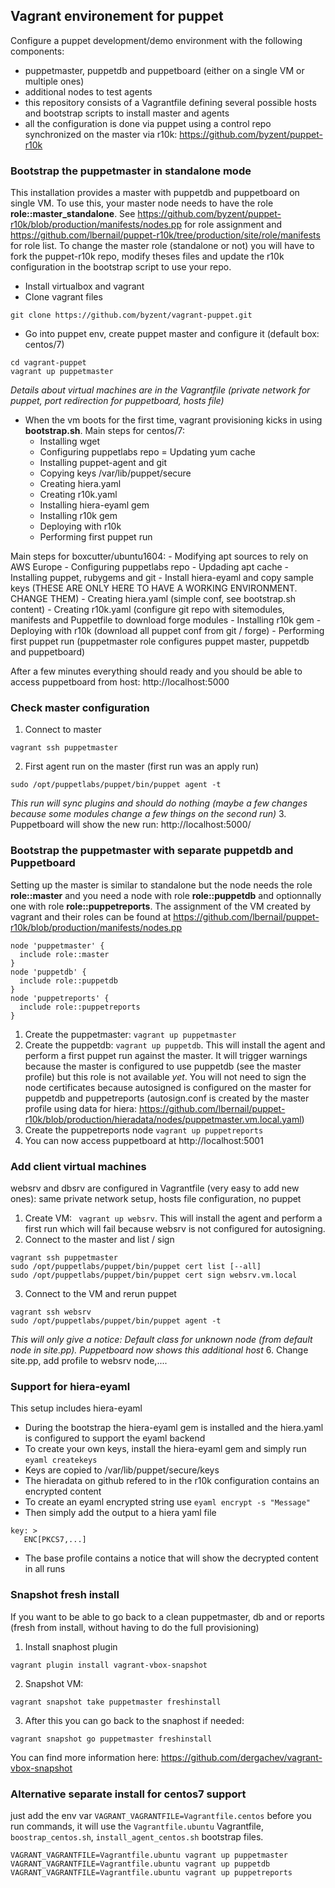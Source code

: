 ## Vagrant environement for puppet

Configure a puppet development/demo environment with the following components:
- puppetmaster, puppetdb and puppetboard (either on a single VM or multiple ones)
- additional nodes to test agents
- this repository consists of a Vagrantfile defining several possible hosts and bootstrap scripts to install master and agents
- all the configuration is done via puppet using a control repo synchronized on the master via r10k: https://github.com/byzent/puppet-r10k

### Bootstrap the puppetmaster in standalone mode
This installation provides a master with puppetdb and puppetboard on single VM. To use this, your master node needs to have the role **role::master_standalone**. See https://github.com/byzent/puppet-r10k/blob/production/manifests/nodes.pp for role assignment and https://github.com/lbernail/puppet-r10k/tree/production/site/role/manifests for role list. To change the master role (standalone or not) you will have to fork the puppet-r10k repo, modify theses files and update the r10k configuration in the bootstrap script to use your repo.

* Install virtualbox and vagrant
* Clone vagrant files
```
git clone https://github.com/byzent/vagrant-puppet.git
```
* Go into puppet env, create puppet master and configure it (default box: centos/7)
```
cd vagrant-puppet
vagrant up puppetmaster
```
*Details about virtual machines are in the Vagrantfile (private network for puppet, port redirection for puppetboard, hosts file)*
* When the vm boots for the first time, vagrant provisioning kicks in using **bootstrap.sh**.
Main steps for centos/7:
    - Installing wget
    - Configuring puppetlabs repo
    = Updating yum cache
    - Installing puppet-agent and git
    - Copying keys /var/lib/puppet/secure
    - Creating hiera.yaml
    - Creating r10k.yaml
    - Installing hiera-eyaml gem
    - Installing r10k gem
    - Deploying with r10k
    - Performing first puppet run

Main steps for boxcutter/ubuntu1604:
    - Modifying apt sources to rely on AWS Europe
    - Configuring puppetlabs repo
    - Updading apt cache
    - Installing puppet, rubygems and git
    - Install hiera-eyaml and copy sample keys (THESE ARE ONLY HERE TO HAVE A WORKING ENVIRONMENT. CHANGE THEM)
    - Creating hiera.yaml (simple conf, see bootstrap.sh content)
    - Creating r10k.yaml (configure git repo with sitemodules, manifests and Puppetfile to download forge modules
    - Installing r10k gem
    - Deploying with r10k (download all puppet conf from git / forge)
    - Performing first puppet run (puppetmaster role configures puppet master, puppetdb and puppetboard)

After a few minutes everything should ready and you should be able to access puppetboard from host: http://localhost:5000


### Check master configuration
1. Connect to master
```
vagrant ssh puppetmaster
```
2. First agent run on the master (first run was an apply run)
```
sudo /opt/puppetlabs/puppet/bin/puppet agent -t
```
*This run will sync plugins and should do nothing (maybe a few changes because some modules change a few things on the second run)*
3. Puppetboard will show the new run: http://localhost:5000/


### Bootstrap the puppetmaster with separate puppetdb and Puppetboard
Setting up the master is similar to standalone but the node needs the role **role::master** and you need a node with role **role::puppetdb** and optionnally one with role **role::puppetreports**. The assignment of the VM created by vagrant and their roles can be found at https://github.com/lbernail/puppet-r10k/blob/production/manifests/nodes.pp
```
node 'puppetmaster' {
  include role::master
}
node 'puppetdb' {
  include role::puppetdb
}
node 'puppetreports' {
  include role::puppetreports
}
```
1. Create the puppetmaster: ```vagrant up puppetmaster```
2. Create the puppetdb: ```vagrant up puppetdb```. This will install the agent and perform a first puppet run against the master. It will trigger warnings because the master is configured to use puppetdb (see the master profile) but this role is not available *yet*. You will not need to sign the node certificates because autosigned is configured on the master for puppetdb and puppetreports (autosign.conf is created by the master profile using data for hiera: https://github.com/lbernail/puppet-r10k/blob/production/hieradata/nodes/puppetmaster.vm.local.yaml)
3. Create the puppetreports node  ```vagrant up puppetreports```
4. You can now access puppetboard at http://localhost:5001


### Add client virtual machines
websrv and dbsrv are configured in Vagrantfile (very easy to add new ones): same private network setup, hosts file configuration, no puppet
1. Create VM: ``` vagrant up websrv```. This will install the agent and perform a first run which will fail because websrv is not configured for autosigning.
2. Connect to the master and list / sign
```
vagrant ssh puppetmaster
sudo /opt/puppetlabs/puppet/bin/puppet cert list [--all]
sudo /opt/puppetlabs/puppet/bin/puppet cert sign websrv.vm.local
```
3. Connect to the VM and rerun puppet
```
vagrant ssh websrv
sudo /opt/puppetlabs/puppet/bin/puppet agent -t
```
*This will only give a notice: Default class for unknown node (from default node in site.pp).
Puppetboard now shows this additional host*
6. Change site.pp, add profile to websrv node,....

### Support for hiera-eyaml
This setup includes hiera-eyaml

- During the bootstrap the hiera-eyaml gem is installed and the hiera.yaml is configured to support the eyaml backend
- To create your own keys, install the hiera-eyaml gem and simply run ```eyaml createkeys```
- Keys are copied to /var/lib/puppet/secure/keys
- The hieradata on github refered to in the r10k configuration contains an encrypted content
- To create an eyaml encrypted string use ```eyaml encrypt -s "Message"```
- Then simply add the output to a hiera yaml file
```
key: >
   ENC[PKCS7,...]
```
- The base profile contains a notice that will show the decrypted content in all runs


### Snapshot fresh install
If you want to be able to go back to a clean puppetmaster, db and or reports (fresh from install, without having to do the full provisioning)
1. Install snaphost plugin
```
vagrant plugin install vagrant-vbox-snapshot
```
2. Snapshot VM:
```
vagrant snapshot take puppetmaster freshinstall
```
3. After this you can go back to the snaphost if needed:
```
vagrant snapshot go puppetmaster freshinstall
```
You can find more information here: https://github.com/dergachev/vagrant-vbox-snapshot


### Alternative separate install for centos7 support

just add the env var `VAGRANT_VAGRANTFILE=Vagrantfile.centos` before you run commands, it will use the `Vagrantfile.ubuntu` Vagrantfile, `boostrap_centos.sh`, `install_agent_centos.sh` bootstrap files.

```
VAGRANT_VAGRANTFILE=Vagrantfile.ubuntu vagrant up puppetmaster
VAGRANT_VAGRANTFILE=Vagrantfile.ubuntu vagrant up puppetdb
VAGRANT_VAGRANTFILE=Vagrantfile.ubuntu vagrant up puppetreports
```

